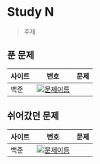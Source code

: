 # Study N
> 주제

## 푼 문제
| 사이트 | 번호 | 문제                 | 
| ------ | ---- | -------------------- | 
| 백준   | <img src="https://static.solved.ac/tier_small/1.svg" width="19px" height="19px"/>[문제이름](문제링크) | 

## 쉬어갔던 문제
| 사이트 | 번호 | 문제                 | 
| ------ | ---- | -------------------- | 
| 백준   | <img src="https://static.solved.ac/tier_small/1.svg" width="19px" height="19px"/>[문제이름](문제링크) | 
